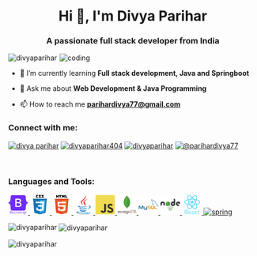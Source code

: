
<h1 align="center">Hi 👋, I'm Divya Parihar</h1>
<h3 align="center">A passionate full stack developer from India</h3>

<img align="right" alt="coding" width="400" src="https://cdn.dribbble.com/users/1894420/screenshots/14032021/media/a85f637f1eb4cd5efdd307f9760472a1.gif" >

<p align="left"> <img src="https://komarev.com/ghpvc/?username=divyaparihar&label=Profile%20views&color=0e75b6&style=flat" alt="divyaparihar" /> </p>

- 🌱 I’m currently learning **Full stack development, Java and Springboot**

- 💬 Ask me about **Web Development & Java Programming**

- 📫 How to reach me **parihardivya77@gmail.com**

<h3 align="left">Connect with me:</h3>
<p align="left">
<a href="https://linkedin.com/in/divya-parihar/" target="blank"><img align="center" src="https://raw.githubusercontent.com/rahuldkjain/github-profile-readme-generator/master/src/images/icons/Social/linked-in-alt.svg" alt="divya parihar" height="30" width="40" /></a>
<a href="https://instagram.com/__divyaparihar" target="blank"><img align="center" src="https://raw.githubusercontent.com/rahuldkjain/github-profile-readme-generator/master/src/images/icons/Social/instagram.svg" alt="divyaparihar404" height="30" width="40" /></a>
<a href="https://www.codechef.com/users/divyaparihar" target="blank"><img align="center" src="https://cdn.jsdelivr.net/npm/simple-icons@3.1.0/icons/codechef.svg" alt="divyaparihar" height="30" width="40" /></a>
<a href="https://www.hackerrank.com/parihardivya77" target="blank"><img align="center" src="https://raw.githubusercontent.com/rahuldkjain/github-profile-readme-generator/master/src/images/icons/Social/hackerrank.svg" alt="@parihardivya77" height="30" width="40" /></a>
</p><br>

<h3 align="left">Languages and Tools:</h3>
<p align="left"> <a href="https://getbootstrap.com" target="_blank" rel="noreferrer"> <img src="https://raw.githubusercontent.com/devicons/devicon/master/icons/bootstrap/bootstrap-plain-wordmark.svg" alt="bootstrap" width="40" height="40"/> </a> <a href="https://www.w3schools.com/css/" target="_blank" rel="noreferrer"> <img src="https://raw.githubusercontent.com/devicons/devicon/master/icons/css3/css3-original-wordmark.svg" alt="css3" width="40" height="40"/> </a> <a href="https://www.w3.org/html/" target="_blank" rel="noreferrer"> <img src="https://raw.githubusercontent.com/devicons/devicon/master/icons/html5/html5-original-wordmark.svg" alt="html5" width="40" height="40"/> </a> <a href="https://www.java.com" target="_blank" rel="noreferrer"> <img src="https://raw.githubusercontent.com/devicons/devicon/master/icons/java/java-original.svg" alt="java" width="40" height="40"/> </a> <a href="https://developer.mozilla.org/en-US/docs/Web/JavaScript" target="_blank" rel="noreferrer"> <img src="https://raw.githubusercontent.com/devicons/devicon/master/icons/javascript/javascript-original.svg" alt="javascript" width="40" height="40"/> </a> <a href="https://www.mongodb.com/" target="_blank" rel="noreferrer"> <img src="https://raw.githubusercontent.com/devicons/devicon/master/icons/mongodb/mongodb-original-wordmark.svg" alt="mongodb" width="40" height="40"/> </a> <a href="https://www.mysql.com/" target="_blank" rel="noreferrer"> <img src="https://raw.githubusercontent.com/devicons/devicon/master/icons/mysql/mysql-original-wordmark.svg" alt="mysql" width="40" height="40"/> </a> <a href="https://nodejs.org" target="_blank" rel="noreferrer"> <img src="https://raw.githubusercontent.com/devicons/devicon/master/icons/nodejs/nodejs-original-wordmark.svg" alt="nodejs" width="40" height="40"/> </a> <a href="https://reactjs.org/" target="_blank" rel="noreferrer"> <img src="https://raw.githubusercontent.com/devicons/devicon/master/icons/react/react-original-wordmark.svg" alt="react" width="40" height="40"/> </a> <a href="https://spring.io/" target="_blank" rel="noreferrer"> <img src="https://www.vectorlogo.zone/logos/springio/springio-icon.svg" alt="spring" width="40" height="40"/> </a> </p>

<p><img align="left" src="https://github-readme-stats.vercel.app/api/top-langs?username=divyaparihar&show_icons=true&locale=en&layout=compact" alt="divyaparihar" /></p>

<p>&nbsp;<img align="center" src="https://github-readme-stats.vercel.app/api?username=divyaparihar&show_icons=true&locale=en" alt="divyaparihar" /></p>

<p><img align="center" src="https://github-readme-streak-stats.herokuapp.com/?user=divyaparihar&" alt="divyaparihar" /></p>
